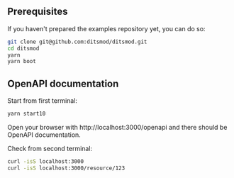 ## Prerequisites

If you haven't prepared the examples repository yet, you can do so:

```bash
git clone git@github.com:ditsmod/ditsmod.git
cd ditsmod
yarn
yarn boot
```

## OpenAPI documentation

Start from first terminal:

```bash
yarn start10
```

Open your browser with http://localhost:3000/openapi and there
should be OpenAPI documentation.

Check from second terminal:

```bash
curl -isS localhost:3000
curl -isS localhost:3000/resource/123
```
